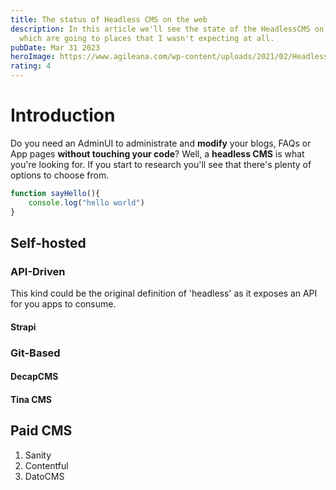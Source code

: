 ```yaml
---
title: The status of Headless CMS on the web
description: In this article we'll see the state of the HeadlessCMS on the web
  which are going to places that I wasn't expecting at all.
pubDate: Mar 31 2023
heroImage: https://www.agileana.com/wp-content/uploads/2021/02/Headless-1024x683.jpg
rating: 4
---
```

# Introduction

D﻿o you need an AdminUI to administrate and **modify** your blogs, FAQs or App pages **without touching your code**? Well, a **headless CMS** is what you're looking for. If you start to research you'll see that there's plenty of options to choose from.

```javascript
function sayHello(){
	console.log("hello world")
}
```

## Self-hosted

### API-Driven

T﻿his kind could be the original definition of 'headless' as it exposes an API for you apps to consume.

#### Strapi



### Git-Based

#### DecapCMS

#### T﻿ina CMS



## P﻿aid CMS

1. S﻿anity
2. C﻿ontentful
3. D﻿atoCMS